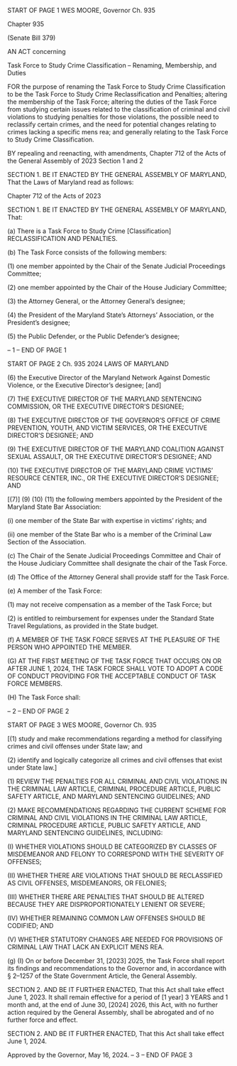START OF PAGE 1
WES MOORE, Governor Ch. 935

Chapter 935

(Senate Bill 379)

AN ACT concerning

Task Force to Study Crime Classification – Renaming, Membership, and Duties

FOR the purpose of renaming the Task Force to Study Crime Classification to be the Task
Force to Study Crime Reclassification and Penalties; altering the membership of the
Task Force; altering the duties of the Task Force from studying certain issues related
to the classification of criminal and civil violations to studying penalties for those
violations, the possible need to reclassify certain crimes, and the need for potential
changes relating to crimes lacking a specific mens rea; and generally relating to the
Task Force to Study Crime Classification.

BY repealing and reenacting, with amendments,
Chapter 712 of the Acts of the General Assembly of 2023
Section 1 and 2

SECTION 1. BE IT ENACTED BY THE GENERAL ASSEMBLY OF MARYLAND,
That the Laws of Maryland read as follows:

Chapter 712 of the Acts of 2023

SECTION 1. BE IT ENACTED BY THE GENERAL ASSEMBLY OF MARYLAND,
That:

(a) There is a Task Force to Study Crime [Classification] RECLASSIFICATION
AND PENALTIES.

(b) The Task Force consists of the following members:

(1) one member appointed by the Chair of the Senate Judicial Proceedings
Committee;

(2) one member appointed by the Chair of the House Judiciary Committee;

(3) the Attorney General, or the Attorney General’s designee;

(4) the President of the Maryland State’s Attorneys’ Association, or the
President’s designee;

(5) the Public Defender, or the Public Defender’s designee;

– 1 –
END OF PAGE 1

START OF PAGE 2
Ch. 935 2024 LAWS OF MARYLAND

(6) the Executive Director of the Maryland Network Against Domestic
Violence, or the Executive Director’s designee; [and]

(7) THE EXECUTIVE DIRECTOR OF THE MARYLAND SENTENCING
COMMISSION, OR THE EXECUTIVE DIRECTOR’S DESIGNEE;

(8) THE EXECUTIVE DIRECTOR OF THE GOVERNOR’S OFFICE OF
CRIME PREVENTION, YOUTH, AND VICTIM SERVICES, OR THE EXECUTIVE
DIRECTOR’S DESIGNEE; AND

(9) THE EXECUTIVE DIRECTOR OF THE MARYLAND COALITION
AGAINST SEXUAL ASSAULT, OR THE EXECUTIVE DIRECTOR’S DESIGNEE; AND

(10) THE EXECUTIVE DIRECTOR OF THE MARYLAND CRIME VICTIMS’
RESOURCE CENTER, INC., OR THE EXECUTIVE DIRECTOR’S DESIGNEE; AND

[(7)] (9) (10) (11) the following members appointed by the President of the
Maryland State Bar Association:

(i) one member of the State Bar with expertise in victims’ rights;
and

(ii) one member of the State Bar who is a member of the Criminal
Law Section of the Association.

(c) The Chair of the Senate Judicial Proceedings Committee and Chair of the
House Judiciary Committee shall designate the chair of the Task Force.

(d) The Office of the Attorney General shall provide staff for the Task Force.

(e) A member of the Task Force:

(1) may not receive compensation as a member of the Task Force; but

(2) is entitled to reimbursement for expenses under the Standard State
Travel Regulations, as provided in the State budget.

(f) A MEMBER OF THE TASK FORCE SERVES AT THE PLEASURE OF THE
PERSON WHO APPOINTED THE MEMBER.

(G) AT THE FIRST MEETING OF THE TASK FORCE THAT OCCURS ON OR
AFTER JUNE 1, 2024, THE TASK FORCE SHALL VOTE TO ADOPT A CODE OF CONDUCT
PROVIDING FOR THE ACCEPTABLE CONDUCT OF TASK FORCE MEMBERS.

(H) The Task Force shall:

– 2 –
END OF PAGE 2

START OF PAGE 3
WES MOORE, Governor Ch. 935

[(1) study and make recommendations regarding a method for classifying
crimes and civil offenses under State law; and

(2) identify and logically categorize all crimes and civil offenses that exist
under State law.]

(1) REVIEW THE PENALTIES FOR ALL CRIMINAL AND CIVIL
VIOLATIONS IN THE CRIMINAL LAW ARTICLE, CRIMINAL PROCEDURE ARTICLE,
PUBLIC SAFETY ARTICLE, AND MARYLAND SENTENCING GUIDELINES; AND

(2) MAKE RECOMMENDATIONS REGARDING THE CURRENT SCHEME
FOR CRIMINAL AND CIVIL VIOLATIONS IN THE CRIMINAL LAW ARTICLE, CRIMINAL
PROCEDURE ARTICLE, PUBLIC SAFETY ARTICLE, AND MARYLAND SENTENCING
GUIDELINES, INCLUDING:

(I) WHETHER VIOLATIONS SHOULD BE CATEGORIZED BY
CLASSES OF MISDEMEANOR AND FELONY TO CORRESPOND WITH THE SEVERITY OF
OFFENSES;

(II) WHETHER THERE ARE VIOLATIONS THAT SHOULD BE
RECLASSIFIED AS CIVIL OFFENSES, MISDEMEANORS, OR FELONIES;

(III) WHETHER THERE ARE PENALTIES THAT SHOULD BE
ALTERED BECAUSE THEY ARE DISPROPORTIONATELY LENIENT OR SEVERE;

(IV) WHETHER REMAINING COMMON LAW OFFENSES SHOULD BE
CODIFIED; AND

(V) WHETHER STATUTORY CHANGES ARE NEEDED FOR
PROVISIONS OF CRIMINAL LAW THAT LACK AN EXPLICIT MENS REA.

(g) (I) On or before December 31, [2023] 2025, the Task Force shall report its
findings and recommendations to the Governor and, in accordance with § 2–1257 of the
State Government Article, the General Assembly.

SECTION 2. AND BE IT FURTHER ENACTED, That this Act shall take effect June
1, 2023. It shall remain effective for a period of [1 year] 3 YEARS and 1 month and, at the
end of June 30, [2024] 2026, this Act, with no further action required by the General
Assembly, shall be abrogated and of no further force and effect.

SECTION 2. AND BE IT FURTHER ENACTED, That this Act shall take effect June
1, 2024.

Approved by the Governor, May 16, 2024.
– 3 –
END OF PAGE 3